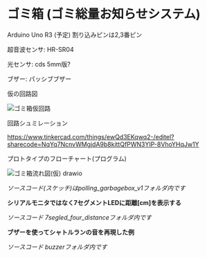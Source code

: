 # ゴミ箱 (ゴミ総量お知らせシステム)

Arduino Uno R3 (予定) 割り込みピンは2,3番ピン

超音波センサ: HR-SR04

光センサ: cds 5mm版?

ブザー: パッシブブザー

仮の回路図

![ゴミ箱仮回路](https://github.com/ochiryosuke/Arduino/assets/108120560/27ddeb55-6f2e-4b3f-970d-1d0778c453c5)


回路シュミレーション

https://www.tinkercad.com/things/ewQd3EKqwq2-/editel?sharecode=NqYq7NcnvWMgjdA9b8kittQfPWN3YIP-8VhoYHqJw1Y


プロトタイプのフローチャート(プログラム)

![ゴミ箱流れ図(仮) drawio](https://github.com/ochiryosuke/Arduino/assets/108120560/65610adb-5cf8-4f30-944f-79f082ae1563)

  *ソースコード(スケッチ)はpolling_garbagebox_v1フォルダ内です*
  

**シリアルモニタではなく7セグメントLEDに距離[cm]を表示する**

  *ソースコード 7segled_four_distanceフォルダ内です*

**ブザーを使ってシャトルランの音を再現した例**

  *ソースコード buzzerフォルダ内です*
